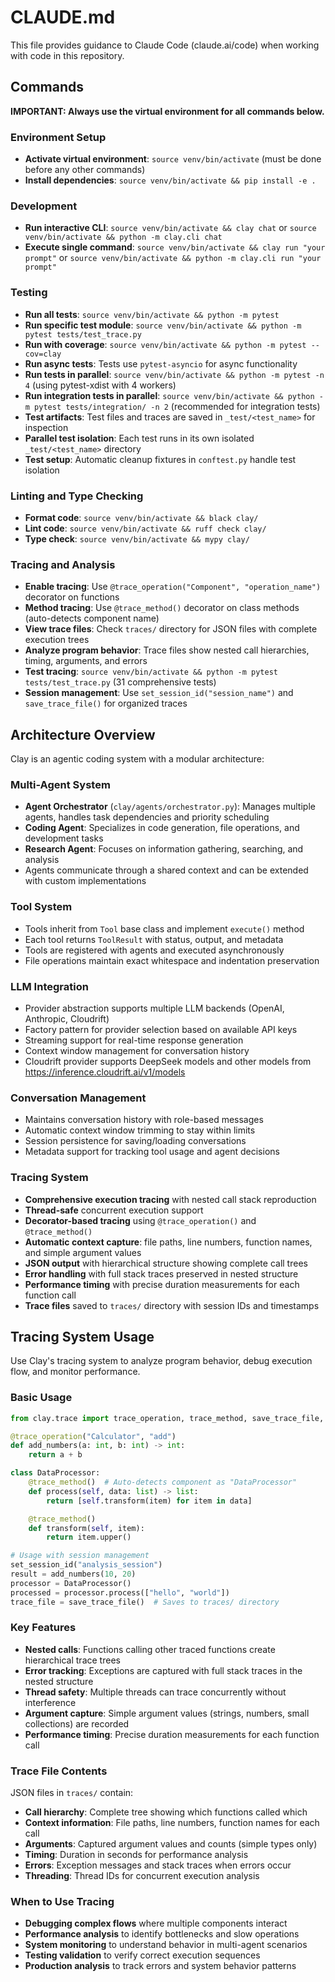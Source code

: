 # CLAUDE.md

This file provides guidance to Claude Code (claude.ai/code) when working with code in this repository.

## Commands

**IMPORTANT: Always use the virtual environment for all commands below.**

### Environment Setup
- **Activate virtual environment**: `source venv/bin/activate` (must be done before any other commands)
- **Install dependencies**: `source venv/bin/activate && pip install -e .`

### Development
- **Run interactive CLI**: `source venv/bin/activate && clay chat` or `source venv/bin/activate && python -m clay.cli chat`
- **Execute single command**: `source venv/bin/activate && clay run "your prompt"` or `source venv/bin/activate && python -m clay.cli run "your prompt"`

### Testing
- **Run all tests**: `source venv/bin/activate && python -m pytest`
- **Run specific test module**: `source venv/bin/activate && python -m pytest tests/test_trace.py`
- **Run with coverage**: `source venv/bin/activate && python -m pytest --cov=clay`
- **Run async tests**: Tests use `pytest-asyncio` for async functionality
- **Run tests in parallel**: `source venv/bin/activate && python -m pytest -n 4` (using pytest-xdist with 4 workers)
- **Run integration tests in parallel**: `source venv/bin/activate && python -m pytest tests/integration/ -n 2` (recommended for integration tests)
- **Test artifacts**: Test files and traces are saved in `_test/<test_name>` for inspection
- **Parallel test isolation**: Each test runs in its own isolated `_test/<test_name>` directory
- **Test setup**: Automatic cleanup fixtures in `conftest.py` handle test isolation

### Linting and Type Checking
- **Format code**: `source venv/bin/activate && black clay/`
- **Lint code**: `source venv/bin/activate && ruff check clay/`
- **Type check**: `source venv/bin/activate && mypy clay/`

### Tracing and Analysis
- **Enable tracing**: Use `@trace_operation("Component", "operation_name")` decorator on functions
- **Method tracing**: Use `@trace_method()` decorator on class methods (auto-detects component name)
- **View trace files**: Check `traces/` directory for JSON files with complete execution trees
- **Analyze program behavior**: Trace files show nested call hierarchies, timing, arguments, and errors
- **Test tracing**: `source venv/bin/activate && python -m pytest tests/test_trace.py` (31 comprehensive tests)
- **Session management**: Use `set_session_id("session_name")` and `save_trace_file()` for organized traces

## Architecture Overview

Clay is an agentic coding system with a modular architecture:

### Multi-Agent System
- **Agent Orchestrator** (`clay/agents/orchestrator.py`): Manages multiple agents, handles task dependencies and priority scheduling
- **Coding Agent**: Specializes in code generation, file operations, and development tasks
- **Research Agent**: Focuses on information gathering, searching, and analysis
- Agents communicate through a shared context and can be extended with custom implementations

### Tool System
- Tools inherit from `Tool` base class and implement `execute()` method
- Each tool returns `ToolResult` with status, output, and metadata
- Tools are registered with agents and executed asynchronously
- File operations maintain exact whitespace and indentation preservation

### LLM Integration
- Provider abstraction supports multiple LLM backends (OpenAI, Anthropic, Cloudrift)
- Factory pattern for provider selection based on available API keys
- Streaming support for real-time response generation
- Context window management for conversation history
- Cloudrift provider supports DeepSeek models and other models from https://inference.cloudrift.ai/v1/models

### Conversation Management
- Maintains conversation history with role-based messages
- Automatic context window trimming to stay within limits
- Session persistence for saving/loading conversations
- Metadata support for tracking tool usage and agent decisions

### Tracing System
- **Comprehensive execution tracing** with nested call stack reproduction
- **Thread-safe** concurrent execution support
- **Decorator-based tracing** using `@trace_operation()` and `@trace_method()`
- **Automatic context capture**: file paths, line numbers, function names, and simple argument values
- **JSON output** with hierarchical structure showing complete call trees
- **Error handling** with full stack traces preserved in nested structure
- **Performance timing** with precise duration measurements for each function call
- **Trace files** saved to `traces/` directory with session IDs and timestamps

## Tracing System Usage

Use Clay's tracing system to analyze program behavior, debug execution flow, and monitor performance.

### Basic Usage
```python
from clay.trace import trace_operation, trace_method, save_trace_file, set_session_id

@trace_operation("Calculator", "add")
def add_numbers(a: int, b: int) -> int:
    return a + b

class DataProcessor:
    @trace_method()  # Auto-detects component as "DataProcessor"
    def process(self, data: list) -> list:
        return [self.transform(item) for item in data]

    @trace_method()
    def transform(self, item):
        return item.upper()

# Usage with session management
set_session_id("analysis_session")
result = add_numbers(10, 20)
processor = DataProcessor()
processed = processor.process(["hello", "world"])
trace_file = save_trace_file()  # Saves to traces/ directory
```

### Key Features
- **Nested calls**: Functions calling other traced functions create hierarchical trace trees
- **Error tracking**: Exceptions are captured with full stack traces in the nested structure
- **Thread safety**: Multiple threads can trace concurrently without interference
- **Argument capture**: Simple argument values (strings, numbers, small collections) are recorded
- **Performance timing**: Precise duration measurements for each function call

### Trace File Contents
JSON files in `traces/` contain:
- **Call hierarchy**: Complete tree showing which functions called which
- **Context information**: File paths, line numbers, function names for each call
- **Arguments**: Captured argument values and counts (simple types only)
- **Timing**: Duration in seconds for performance analysis
- **Errors**: Exception messages and stack traces when errors occur
- **Threading**: Thread IDs for concurrent execution analysis

### When to Use Tracing
- **Debugging complex flows** where multiple components interact
- **Performance analysis** to identify bottlenecks and slow operations
- **System monitoring** to understand behavior in multi-agent scenarios
- **Testing validation** to verify correct execution sequences
- **Production analysis** to track errors and system behavior patterns